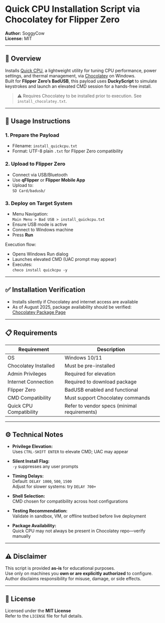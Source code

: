 # Quick CPU Installation Script via Chocolatey for Flipper Zero

**Author:** SoggyCow  
**License:** MIT

---

## 🚀 Overview

Installs [Quick CPU](https://coderbag.com/product/quickcpu), a lightweight utility for tuning CPU performance, power settings, and thermal management, via [Chocolatey](https://chocolatey.org/) on Windows.  
Built for **Flipper Zero’s BadUSB**, this payload uses **DuckyScript** to simulate keystrokes and launch an elevated CMD session for a hands-free install.

> ⚠️ Requires Chocolatey to be installed prior to execution. See `install_chocolatey.txt`.

---

## 🧠 Usage Instructions

### 1. Prepare the Payload

- Filename: `install_quickcpu.txt`  
- Format: UTF-8 plain `.txt` for Flipper Zero compatibility

### 2. Upload to Flipper Zero

- Connect via USB/Bluetooth  
- Use **qFlipper** or **Flipper Mobile App**  
- Upload to:  
  `SD Card/badusb/`

### 3. Deploy on Target System

- Menu Navigation:  
  `Main Menu > Bad USB > install_quickcpu.txt`  
- Ensure USB mode is active  
- Connect to Windows machine  
- Press **Run**

Execution flow:
- Opens Windows Run dialog  
- Launches elevated CMD (UAC prompt may appear)  
- Executes:  
  `choco install quickcpu -y`

---

## ✅ Installation Verification

- Installs silently if Chocolatey and internet access are available  
- As of August 2025, package availability should be verified:  
  [Chocolatey Package Page](https://community.chocolatey.org/packages/quickcpu)

---

## 📋 Requirements

| Requirement               | Description                                       |
|---------------------------|---------------------------------------------------|
| OS                        | Windows 10/11                                     |
| Chocolatey Installed      | Must be pre-installed                             |
| Admin Privileges          | Required for elevation                            |
| Internet Connection       | Required to download package                      |
| Flipper Zero              | BadUSB enabled and functional                     |
| CMD Compatibility         | Must support Chocolatey commands                  |
| Quick CPU Compatibility   | Refer to vendor specs (minimal requirements)      |

---

## ⚙️ Technical Notes

- **Privilege Elevation:**  
  Uses `CTRL-SHIFT ENTER` to elevate CMD; UAC may appear

- **Silent Install Flag:**  
  `-y` suppresses any user prompts

- **Timing Delays:**  
  Default: `DELAY 1000`, `500`, `1500`  
  Adjust for slower systems: try `DELAY 700+`

- **Shell Selection:**  
  CMD chosen for compatibility across host configurations

- **Testing Recommendation:**  
  Validate in sandbox, VM, or offline testbed before live deployment

- **Package Availability:**  
  Quick CPU may not always be present in Chocolatey repo—verify manually

---

## ⚠️ Disclaimer

This script is provided **as-is** for educational purposes.  
Use only on machines you **own or are explicitly authorized** to configure.  
Author disclaims responsibility for misuse, damage, or side effects.

---

## 📄 License

Licensed under the **MIT License**  
Refer to the `LICENSE` file for full details.
